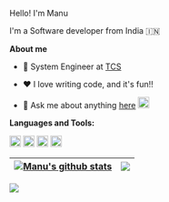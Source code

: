 Hello! I'm Manu

I'm a Software developer from India 🇮🇳

**About me**

- 💼 System Engineer at [TCS](https://www.tcs.com/)

- ❤️ I love writing code, and it's fun!!

- 💬 Ask me about anything [here](https://twitter.com/manujohnmj) <code><img height="20" src="http://assets.stickpng.com/images/580b57fcd9996e24bc43c53e.png"></code>



**Languages and Tools:**  

<code><img height="20" src="https://upload.wikimedia.org/wikipedia/fr/thumb/2/2e/Java_Logo.svg/1200px-Java_Logo.svg.png"></code>
<code><img height="20" src="https://upload.wikimedia.org/wikipedia/commons/thumb/c/c3/Python-logo-notext.svg/640px-Python-logo-notext.svg.png"></code>
<code><img height="20" src="https://user-images.githubusercontent.com/33158051/103466606-760a4000-4d14-11eb-9941-2f3d00371471.png"></code>
<code><img height="20" src="https://user-images.githubusercontent.com/11943860/46922529-b28cdc80-cfe0-11e8-9aec-0091161d3599.png"></code>


| <a href="https://github.com/anuraghazra/github-readme-stats"><img align="center" src="https://github-readme-stats.vercel.app/api?username=manujohn&show_icons=true&include_all_commits=true&theme=dark&hide_border=true" alt="Manu's github stats" /></a> | <a href="https://github.com/anuraghazra/github-readme-stats"><img align="center" src="https://github-readme-stats.vercel.app/api/top-langs/?username=manujohn&layout=compact&theme=dark&hide_border=true" /></a> |
| ------------- | ------------- |


![](https://komarev.com/ghpvc/?username=manujohn&color=red)
